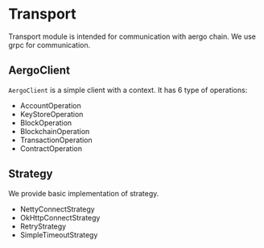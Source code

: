 # Transport

Transport module is intended for communication with aergo chain. We use grpc for communication.

## AergoClient

`AergoClient` is a simple client with a context. It has 6 type of operations:

* AccountOperation
* KeyStoreOperation
* BlockOperation
* BlockchainOperation
* TransactionOperation
* ContractOperation

## Strategy

We provide basic implementation of strategy.

* NettyConnectStrategy
* OkHttpConnectStrategy
* RetryStrategy
* SimpleTimeoutStrategy